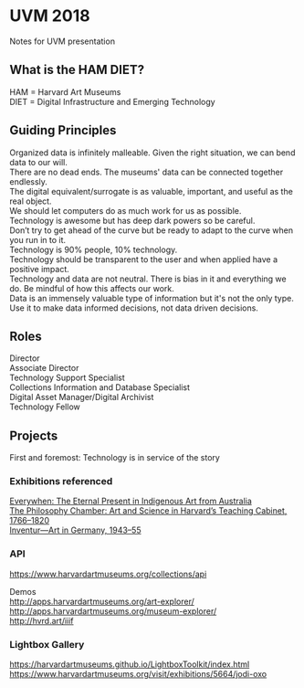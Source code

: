 # UVM 2018
Notes for UVM presentation

## What is the HAM DIET?

HAM = Harvard Art Museums  
DIET = Digital Infrastructure and Emerging Technology  

## Guiding Principles  
Organized data is infinitely malleable. Given the right situation, we can bend data to our will.  
There are no dead ends. The museums' data can be connected together endlessly.  
The digital equivalent/surrogate is as valuable, important, and useful as the real object.  
We should let computers do as much work for us as possible.  
Technology is awesome but has deep dark powers so be careful.  
Don’t try to get ahead of the curve but be ready to adapt to the curve when you run in to it.  
Technology is 90% people, 10% technology.  
Technology should be transparent to the user and when applied have a positive impact.  
Technology and data are not neutral. There is bias in it and everything we do. Be mindful of how this affects our work.  
Data is an immensely valuable type of information but it's not the only type. Use it to make data informed decisions, not data driven decisions.  

## Roles
Director  
Associate Director  
Technology Support Specialist  
Collections Information and Database Specialist  
Digital Asset Manager/Digital Archivist  
Technology Fellow  

## Projects

First and foremost: Technology is in service of the story  

### Exhibitions referenced  
[Everywhen: The Eternal Present in Indigenous Art from Australia](https://www.harvardartmuseums.org/visit/exhibitions/4983/everywhen-the-eternal-present-in-indigenous-art-from-australia)  
[The Philosophy Chamber: Art and Science in Harvard’s Teaching Cabinet, 1766–1820](https://www.harvardartmuseums.org/visit/exhibitions/4916/the-philosophy-chamber-art-and-science-in-harvards-teaching-cabinet-17661820)  
[Inventur—Art in Germany, 1943–55](https://www.harvardartmuseums.org/visit/exhibitions/5388/inventurart-in-germany-194355)

### API  
https://www.harvardartmuseums.org/collections/api  

Demos  
http://apps.harvardartmuseums.org/art-explorer/  
http://apps.harvardartmuseums.org/museum-explorer/   
http://hvrd.art/iiif  

### Lightbox Gallery

https://harvardartmuseums.github.io/LightboxToolkit/index.html  
https://www.harvardartmuseums.org/visit/exhibitions/5664/jodi-oxo  


  
